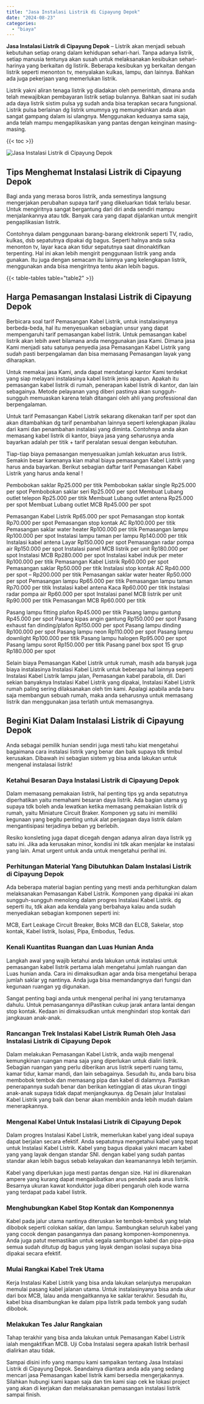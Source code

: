 ```yaml
---
title: "Jasa Instalasi Listrik di Cipayung Depok"
date: "2024-08-23"
categories: 
  - "biaya"
---
```


**Jasa Instalasi Listrik di Cipayung Depok** – Listrik akan menjadi sebuah kebutuhan setiap orang dalam kehidupan sehari-hari. Tanpa adanya listrik, setiap manusia tentunya akan susah untuk melaksanakan kesibukan sehari-harinya yang berkaitan dg listirik. Beberapa kesibukan yg berkaitan dengan listrik seperti menonton tv, menyalakan kulkas, lampu, dan lainnya. Bahkan ada juga pekerjaan yang memerlukan listrik.

Listrik yakni aliran tenaga listrik yg diadakan oleh pemerintah, dimana anda telah mewajibkan pembayaran listrik setiap bulannya. Bahkan saat ini sudah ada daya listrik sistim pulsa yg sudah anda bisa terapkan secara fungsional. Listrik pulsa berlainan dg listrik umumnya yg memungkinkan anda akan sangat gampang dalam isi ulangnya. Menggunakan keduanya sama saja, anda telah mampu mengaplikasikan yang pantas dengan keinginan masing-masing.

{{< toc >}}

![Jasa Instalasi Listrik di Cipayung Depok](/images/instalasi-listrik-murah17.png)

## Tips Menghemat Instalasi Listrik di Cipayung Depok

Bagi anda yang merasa boros listrik, anda semestinya langsung mengerjakan perubahan supaya tarif yang dikeluarkan tidak terlalu besar. Untuk mengiritnya sangat bergantung dari diri anda sendiri mampu menjalankannya atau tdk. Banyak cara yang dapat dijalankan untuk mengirit pengaplikasian listrik.

Contohnya dalam penggunaan barang-barang elektronik seperti TV, radio, kulkas, dsb sepatutnya dipakai dg bagus. Seperti halnya anda suka menonton tv, layar kaca akan tidur sepatutnya saat dinonaktifkan terpenting. Hal ini akan lebih mengirit penggunaan listrik yang anda gunakan. Itu juga dengan semacam itu lainnya yang kelengkapan listrik, menggunakan anda bisa mengiritnya tentu akan lebih bagus.

{{< table-tables table="table2" >}}

## Harga Pemasangan Instalasi Listrik di Cipayung Depok

Berbicara soal tarif Pemasangan Kabel Listrik, untuk instalasinyanya berbeda-beda, hal itu menyesuaikan sebagian unsur yang dapat mempengaruhi tarif pemasangan kabel listrik. Untuk pemasangan kabel listrik akan lebih awet bilamana anda menggunakan jasa Kami. Dimana jasa Kami menjadi satu satunya penyedia jasa Pemasangan Kabel Listrik yang sudah pasti berpengalaman dan bisa memasang Pemasangan layak yang diharapkan.

Untuk memakai jasa Kami, anda dapat mendatangi kantor Kami terdekat yang siap melayani instalasinya kabel listrik jenis apapun. Apakah itu pemasangan kabel listrik di rumah, penerapan kabel listrik di kantor, dan lain sebagainya. Metode pelayanan yang diberi pastinya akan sungguh-sungguh memuaskan karena telah ditangani oleh ahli yang professional dan berpengalaman.

Untuk tarif Pemasangan Kabel Listrik sekarang dikenakan tarif per spot dan akan ditambahkan dg tarif penambahan lainnya seperti kelengkapan jikalau dari kami dan penambahan instalasi yang diminta. Contohnya anda akan memasang kabel listrik di kantor, biaya jasa yang seharusnya anda bayarkan adalah per titik + tarif peralatan sesuai dengan kebutuhan.

Tiap-tiap biaya pemasangan menyesuaikan jumlah kekuatan arus listrik. Semakin besar karenanya kian mahal biaya pemasangan Kabel Listrik yang harus anda bayarkan. Berikut sebagian daftar tarif Pemasangan Kabel Listrik yang harus anda kenal !

Pembobokan saklar Rp25.000 per titik Pembobokan saklar single Rp25.000 per spot Pembobokan saklar seri Rp25.000 per spot Membuat Lubang outlet telepon Rp25.000 per titik Membuat Lubang outlet antena Rp25.000 per spot Membuat Lubang outlet MCB Rp45.000 per spot

Pemasangan Kabel Listrik Rp65.000 per spot Pemasangan stop kontak Rp70.000 per spot Pemasangan stop kontak AC Rp100.000 per titik Pemasangan saklar water heater Rp100.000 per titik Pemasangan lampu Rp100.000 per spot Instalasi lampu taman per lampu Rp140.000 per titik Instalasi kabel antena Layar Rp150.000 per spot Pemasangan radar pompa air Rp150.000 per spot Instalasi panel MCB listrik per unit Rp180.000 per spot Instalasi MCB Rp280.000 per spot Instalasi kabel induk per meter Rp100.000 per titik Pemasangan Kabel Listrik Rp60.000 per spot Pemasangan saklar Rp50.000 per titik Instalasi stop kontak AC Rp40.000 per spot – Rp200.000 per titik Pemasangan saklar water heater Rp50.000 per spot Pemasangan lampu Rp65.000 per titik Pemasangan lampu taman Rp70.000 per titik Instalasi kabel antena Kaca Rp60.000 per titik Instalasi radar pompa air Rp60.000 per spot Instalasi panel MCB listrik per unit Rp90.000 per titik Pemasangan MCB Rp60.000 per titik

Pasang lampu fitting plafon Rp45.000 per titik Pasang lampu gantung Rp45.000 per spot Pasang kipas angin gantung Rp150.000 per spot Pasang exhaust fan dinding/plafon Rp150.000 per spot Pasang lampu dinding Rp100.000 per spot Pasang lampu neon Rp110.000 per spot Pasang lampu downlight Rp100.000 per titik Pasang lampu halogen Rp95.000 per spot Pasang lampu sorot Rp150.000 per titik Pasang panel box spot 15 grup Rp180.000 per spot

Selain biaya Pemasangan Kabel Listrik untuk rumah, masih ada banyak juga biaya instalasinya Instalasi Kabel Listrik untuk beberapa hal lainnya seperti Instalasi Kabel Listrik lampu jalan, Pemasangan kabel parabola, dll. Dari sekian banyaknya Instalasi Kabel Listrik yang dipakai, Instalasi Kabel Listrik rumah paling sering dilaksanakan oleh tim kami. Apalagi apabila anda baru saja membangun sebuah rumah, maka anda seharusnya untuk memasang listrik dan menggunakan jasa terlatih untuk memasangnya.

## Begini Kiat Dalam Instalasi Listrik di Cipayung Depok


Anda sebagai pemilik hunian sendiri juga mesti tahu kiat mengetahui bagaimana cara instalasi listrik yang benar dan baik supaya tdk timbul kerusakan. Dibawah ini sebagian sistem yg bisa anda lakukan untuk mengenal instalasai listrik!

### Ketahui Besaran Daya Instalasi Listrik di Cipayung Depok

Dalam memasang pemakaian listrik, hal penting tips yg anda sepatutnya diperhatikan yaitu memahami besaran daya listrik. Ada bagian utama yg supaya tdk boleh anda lewatkan ketika memasang pemakaian listrik di rumah, yaitu Miniature Circuit Braker. Komponen yg satu ini memiliki kegunaan yang begitu penting untuk alat penjagaan daya listrik dalam mengantisipasi terjadinya beban yg berlebih.

Resiko konsleting juga dapat dicegah dengan adanya aliran daya listrik yg satu ini. Jika ada kerusakan minor, kondisi ini tdk akan menjalar ke instalasi yang lain. Amat urgent untuk anda untuk mengetahui perihal ini.

### Perhitungan Material Yang Dibutuhkan Dalam Instalasi Listrik di Cipayung Depok

Ada beberapa material bagian penting yang mesti anda perhitungkan dalam melaksanakan Pemasangan Kabel Listrik. Komponen yang dipakai ini akan sungguh-sungguh menolong dalam progres Instalasi Kabel Listrik. dg seperti itu, tdk akan ada kendala yang berbahaya kalau anda sudah menyediakan sebagian komponen seperti ini:

MCB, Eart Leakage Circuit Breaker, Boks MCB dan ELCB, Sakelar, stop kontak, Kabel listrik, Isolasi, Pipa, Embodus, Tedus.

### Kenali Kuantitas Ruangan dan Luas Hunian Anda

Langkah awal yang wajib ketahui anda lakukan untuk instalasi untuk pemasangan kabel listrik pertama ialah mengetahui jumlah ruangan dan Luas hunian anda. Cara ini dimaksudkan agar anda bisa mengetahui berapa jumlah saklar yg nantinya. Anda juga bisa memandangnya dari fungsi dan kegunaan ruangan yg digunakan.

Sangat penting bagi anda untuk mengenal perihal ini yang terutamanya dahulu. Untuk pemasangannya diPastikan cukup jarak antara lantai dengan stop kontak. Kedaan ini dimaksudkan untuk menghindari stop kontak dari jangkauan anak-anak.

### Rancangan Trek Instalasi Kabel Listrik Rumah Oleh Jasa Instalasi Listrik di Cipayung Depok

Dalam melakukan Pemasangan Kabel Listrik, anda wajib mengenal kemungkinan ruangan mana saja yang diperlukan untuk dialiri listrik. Sebagian ruangan yang perlu diberikan arus listrik seperti ruang tamu, kamar tidur, kamar mandi, dan lain sebagainya. Sesudah itu, anda baru bisa membobok tembok dan memasang pipa dan kabel di dalamnya. Pastikan penerapannya sudah benar dan berikan ketinggian di atas ukuran tinggi anak-anak supaya tidak dapat menjangkaunya. dg Desain jalur Instalasi Kabel Listrik yang baik dan benar akan membikin anda lebih mudah dalam menerapkannya.

### Mengenal Kabel Untuk Instalasi Listrik di Cipayung Depok

Dalam progres Instalasi Kabel Listrik, memerlukan kabel yang ideal supaya dapat berjalan secara efektif. Anda sepatutnya mengetahui kabel yang tepat untuk Instalasi Kabel Listrik. Kabel yang bagus dipakai yakni macam kabel yang yang layak dengan standar SNI. dengan kabel yang sudah pantas standar akan lebih bagus sebab kelayakan dan keamanannya lebih terjamin.

Kabel yang diperlukan juga mesti pantas dengan size. Hal ini dikarenakan ampere yang kurang dapat mengakibatkan arus pendek pada arus listrik. Besarnya ukuran kawat konduktor juga diberi pengaruh oleh kode warna yang terdapat pada kabel listrik.

### Menghubungkan Kabel Stop Kontak dan Komponennya

Kabel pada jalur utama nantinya diteruskan ke tembok-tembok yang telah dibobok seperti colokan saklar, dan lampu. Sambungkan seluruh kabel yang yang cocok dengan pasangannya dan pasang komponen-komponennya. Anda juga patut memastikan untuk segala sambungan kabel dan pipa-pipa semua sudah ditutup dg bagus yang layak dengan isolasi supaya bisa dipakai secara efektif.

### Mulai Rangkai Kabel Trek Utama

Kerja Instalasi Kabel Listrik yang bisa anda lakukan selanjutya merupakan memulai pasang kabel jalanan utama. Untuk instalasinyanya bisa anda ukur dari box MCB, lalau anda mengaitkannya ke saklar terakhir. Sesudah itu, kabel bisa disambungkan ke dalam pipa listrik pada tembok yang sudah dibobok.

### Melakukan Tes Jalur Rangkaian

Tahap terakhir yang bisa anda lakukan untuk Pemasangan Kabel Listrik ialah mengaktifkan MCB. Uji Coba Instalasi segera apakah listrik berhasil dialirkan atau tidak.

Sampai disini info yang mampu kami sampaikan tentang Jasa Instalasi Listrik di Cipayung Depok. Seandainya diantara anda ada yang sedang mencari jasa Pemasangan kabel listrik kami bersedia mengerjakannya. Silahkan hubungi kami kapan saja dan tim kami siap cek ke lokasi project yang akan di kerjakan dan melaksanakan pemasangan instalasi listrik sampai finish.
